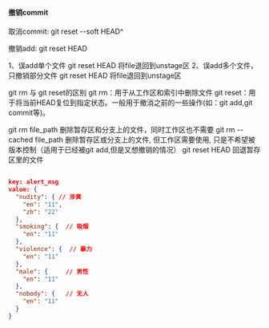 #### 撤销commit

取消commit:  git reset --soft HEAD^

撤销add:  git reset HEAD

 1、误add单个文件 git reset HEAD 将file退回到unstage区 2、误add多个文件，只撤销部分文件 git reset HEAD 将file退回到unstage区

git rm 与 git reset的区别 git rm：用于从工作区和索引中删除文件 git reset：用于将当前HEAD复位到指定状态。一般用于撤消之前的一些操作(如：git add,git commit等)。

git rm file_path 删除暂存区和分支上的文件，同时工作区也不需要 git rm --cached file_path 删除暂存区或分支上的文件, 但工作区需要使用, 只是不希望被版本控制（适用于已经被git add,但是又想撤销的情况） git reset HEAD 回退暂存区里的文件



```json

key: alert_msg
value: {
  "nudity": { // 涉黄
    "en": "11",
    "zh": "22"
  },
  "smoking": {  // 吸烟
    "en": "11"
  },
  "violence": {  // 暴力
    "en": "11"
  },
  "male": {     // 男性
    "en": "11"
  },
  "nobody": {   // 无人
    "en": "11"
  }
}
```

